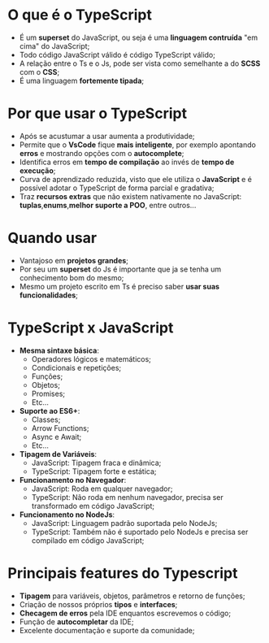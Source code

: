 # O que é o TypeScript

- É um **superset** do JavaScript, ou seja é uma **linguagem contruída** "em cima" do JavaScript;
- Todo código JavaScript válido é código TypeScript válido;
- A relação entre o Ts e o Js, pode ser vista como semelhante a do **SCSS** com o **CSS**;
- É uma linguagem **fortemente tipada**;

# Por que usar o TypeScript

- Após se acustumar a usar aumenta a produtividade;
- Permite que o **VsCode** fique **mais inteligente**, por exemplo apontando **erros** e mostrando opções com o **autocomplete**;
- Identifica erros em **tempo de compilação** ao invés de **tempo de execução**;
- Curva de aprendizado reduzida, visto que ele utiliza o **JavaScript** e é possível adotar o TypeScript de forma parcial e gradativa;
- Traz **recursos extras** que não existem nativamente no JavaScript: **tuplas**,**enums**,**melhor suporte a POO**, entre outros...

# Quando usar

- Vantajoso em **projetos grandes**;
- Por seu um **superset** do Js é importante que ja se tenha um conhecimento bom do mesmo;
- Mesmo um projeto escrito em Ts é preciso saber **usar suas funcionalidades**;

# TypeScript x JavaScript

- **Mesma sintaxe básica**:
  - Operadores lógicos e matemáticos;
  - Condicionais e repetições;
  - Funções;
  - Objetos;
  - Promises;
  - Etc...
- **Suporte ao ES6+**:
  - Classes;
  - Arrow Functions;
  - Async e Await;
  - Etc...
- **Tipagem de Variáveis**:
  - JavaScript: Tipagem fraca e dinâmica;
  - TypeScript: Tipagem forte e estática;
- **Funcionamento no Navegador**:
  - JavaScript: Roda em qualquer navegador;
  - TypeScript: Não roda em nenhum navegador, precisa ser transformado em código JavaScript;
- **Funcionamento no NodeJs**:
  - JavaScript: Linguagem padrão suportada pelo NodeJs;
  - TypeScript: Também não é suportado pelo NodeJs e precisa ser compilado em código JavaScript;

# Principais features do Typescript

- **Tipagem** para variáveis, objetos, parâmetros e retorno de funções;
- Criação de nossos próprios **tipos** e **interfaces**;
- **Checagem de erros** pela IDE enquantos escrevemos o código;
- Função de **autocompletar** da IDE;
- Excelente documentação e suporte da comunidade;
